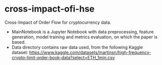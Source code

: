 # cross-impact-ofi-hse
Cross-Impact of Order Flow for cryptocurrency data.

- MainNotebook is a Jupyter Notebook with data preprocessing, feature generation, model training and metrics evaluation, on which the paper is based.
- Data directory contains raw data used, from the following Kaggle dataset: https://www.kaggle.com/datasets/martinsn/high-frequency-crypto-limit-order-book-data?select=ETH_1min.csv

